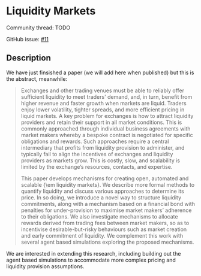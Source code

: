 # Liquidity Markets

Community thread: TODO

GitHub issue: [#11](https://github.com/vegaprotocol/research/issues/11)

## Description

We have just finsished a paper (we will add here when published) but this is the abstract, meanwhile:

> Exchanges and other trading venues must be able to reliably offer sufficient liquidity to meet traders' demand, and, in turn, benefit from higher revenue and faster growth when markets are liquid. Traders enjoy lower volatility, tighter spreads, and more efficient pricing in liquid markets. A key problem for exchanges is how to attract liquidity providers and retain their support in all market conditions. This is commonly approached through individual business agreements with market makers whereby a bespoke contract is negotiated for specific obligations and rewards. Such approaches require a central intermediary that profits from liquidity provision to administer, and typically fail to align the incentives of exchanges and liquidity providers as markets grow. This is costly, slow, and scalability is limited by the exchange’s resources, contacts, and expertise.
>
> This paper develops mechanisms for creating open, automated and scalable {\em liquidity markets}. We describe more formal methods to quantify liquidity and discuss various approaches to determine its price. In so doing, we introduce a novel way to structure liquidity commitments, along with a mechanism based on a financial bond with penalties for under-provision to maximise market makers’ adherence to their obligations. We also investigate mechanisms to allocate rewards derived from trading fees between market makers, so as to incentivise desirable-but-risky behaviours such as market creation and early commitment of liquidity. We complement this work with several agent based simulations exploring the proposed mechanisms.

We are interested in extending this research, including building out the agent based simulations to accommodate more complex pricing and liquidity provision assumptions.
